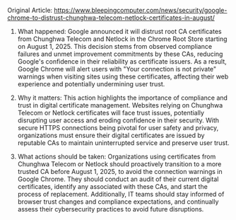 Original Article: https://www.bleepingcomputer.com/news/security/google-chrome-to-distrust-chunghwa-telecom-netlock-certificates-in-august/

1) What happened: Google announced it will distrust root CA certificates from Chunghwa Telecom and Netlock in the Chrome Root Store starting on August 1, 2025. This decision stems from observed compliance failures and unmet improvement commitments by these CAs, reducing Google's confidence in their reliability as certificate issuers. As a result, Google Chrome will alert users with "Your connection is not private" warnings when visiting sites using these certificates, affecting their web experience and potentially undermining user trust.

2) Why it matters: This action highlights the importance of compliance and trust in digital certificate management. Websites relying on Chunghwa Telecom or Netlock certificates will face trust issues, potentially disrupting user access and eroding confidence in their security. With secure HTTPS connections being pivotal for user safety and privacy, organizations must ensure their digital certificates are issued by reputable CAs to maintain uninterrupted service and preserve user trust.

3) What actions should be taken: Organizations using certificates from Chunghwa Telecom or Netlock should proactively transition to a more trusted CA before August 1, 2025, to avoid the connection warnings in Google Chrome. They should conduct an audit of their current digital certificates, identify any associated with these CAs, and start the process of replacement. Additionally, IT teams should stay informed of browser trust changes and compliance expectations, and continually assess their cybersecurity practices to avoid future disruptions.